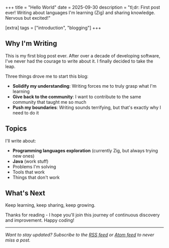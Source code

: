 +++
title = "Hello World"
date = 2025-09-30
description = "tl;dr: First post ever! Writing about languages I'm learning (Zig) and sharing knowledge. Nervous but excited!"

[extra]
tags = ["introduction", "blogging"]
+++

## Why I'm Writing

This is my first blog post ever. After over a decade of developing software, I've never had the courage to write about it. I finally decided to take the leap.

Three things drove me to start this blog:

- **Solidify my understanding**: Writing forces me to truly grasp what I'm learning
- **Give back to the community**: I want to contribute to the same community that taught me so much
- **Push my boundaries**: Writing sounds terrifying, but that's exactly why I need to do it

## Topics

I'll write about:
- **Programming languages exploration** (currently Zig, but always trying new ones)
- **Java** (work stuff)
- Problems I'm solving
- Tools that work
- Things that don't work

## What's Next

Keep learning, keep sharing, keep growing.

Thanks for reading - I hope you'll join this journey of continuous discovery and improvement. Happy coding!

---

*Want to stay updated? Subscribe to the [RSS feed](/rss.xml) or [Atom feed](/atom.xml) to never miss a post.*
